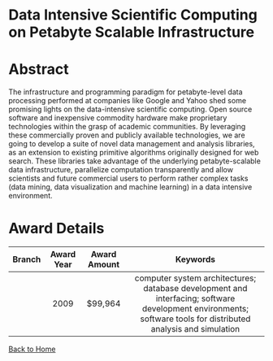 
Data Intensive Scientific Computing on Petabyte Scalable Infrastructure
=======================================================================

# Abstract


The infrastructure and programming paradigm for petabyte-level data processing performed at companies like Google and Yahoo shed some promising lights on the data-intensive scientific computing. Open source software and inexpensive commodity hardware make proprietary technologies within the grasp of academic communities. By leveraging these commercially proven and publicly available technologies, we are going to develop a suite of novel data management and analysis libraries, as an extension to existing primitive algorithms originally designed for web search. These libraries take advantage of the underlying petabyte-scalable data infrastructure, parallelize computation transparently and allow scientists and future commercial users to perform rather complex tasks (data mining, data visualization and machine learning) in a data intensive environment.  

# Award Details

|Branch|Award Year|Award Amount|Keywords|
| :---: | :---: | :---: | :---: |
||2009|$99,964|computer system architectures; database development and interfacing; software development environments; software tools for distributed analysis and simulation|
  
  


[Back to Home](https://github.com/chrischow/dod_sbir_awards#114)